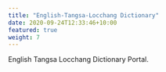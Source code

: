```yaml
---
title: "English-Tangsa-Locchang Dictionary"
date: 2020-09-24T12:33:46+10:00
featured: true
weight: 7
---
```


English Tangsa Locchang Dictionary Portal.
